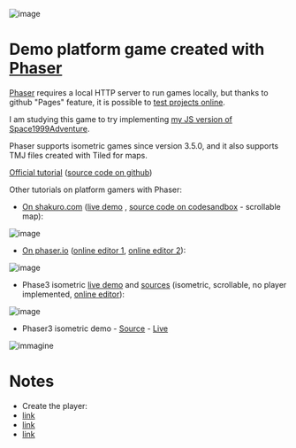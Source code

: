 ![image](https://user-images.githubusercontent.com/1620953/201653714-5101fdfb-0efb-49d5-b4bf-64b1434a36c2.png)


# Demo platform game created with [Phaser](https://phaser.io/download)

[Phaser](https://phaser.io/download) requires a local HTTP server to run games locally, but thanks to github "Pages" feature, it is possible to [test projects online](https://jumpjack.github.io/phaser3-platform-demo/).

I am studying this game to try implementing [my JS version  of Space1999Adventure](https://github.com/jumpjack/Space1999Adventure).

Phaser supports isometric games since version 3.5.0, and it also supports TMJ files created with Tiled for maps.

[Official tutorial](https://stackabuse.com/phaser-3-and-tiled-building-a-platformer/) ([source code on github](https://github.com/StackAbuse/creating-a-platformer-with-phaser-3))

Other tutorials on platform gamers with Phaser:
- [On shakuro.com](https://shakuro.com/blog/phaser-js-a-step-by-step-tutorial-on-making-a-phaser-3-game#part-5) ([live demo](https://kingdom-knight.netlify.app/) , [source code on codesandbox](https://codesandbox.io/s/webgl-phaser3-typescript-2mnbt-2mnbt) - scrollable map):

![image](https://user-images.githubusercontent.com/1620953/201653416-4b9cf166-21ea-4ad0-97cf-54b3c2f49354.png)

- [On phaser.io](http://phaser.io/tutorials/making-your-first-phaser-3-game/part7)  ([online editor 1](http://phaser.io/sandbox/edit/3), [online editor 2](https://labs.phaser.io/edit.html?src=src/games/firstgame/part7.js)):

![image](https://user-images.githubusercontent.com/1620953/201659741-4784e1d5-52b8-46a3-99c6-174f250f6886.png)

- Phase3 isometric [live demo](http://labs.phaser.io/view.html?src=src\tilemap\isometric\isometric%20test.js) and [sources](https://github.com/photonstorm/phaser3-examples/blob/master/public/src/tilemap/isometric/isometric%20test.js) (isometric, scrollable, no player implemented, [online editor](http://labs.phaser.io/edit.html?src=src\tilemap\isometric\isometric%20test.js)):

![image](https://user-images.githubusercontent.com/1620953/201660182-905101c8-0f5e-4a2a-8f4f-66859573fe39.png)

- Phaser3 isometric demo - [Source](https://github.com/daan93/phaser-isometric-demo) - [Live](https://daan93.github.io/phaser-isometric-demo/)

![immagine](https://user-images.githubusercontent.com/1620953/203573133-1100f2cf-5318-4ee4-ac79-7b24e24c641a.png)


# Notes

- Create the player:
- [link](https://stackabuse.com/phaser-3-and-tiled-building-a-platformer/)
- [link](https://github.com/EvanBacon/expo-phaser-isometric/blob/master/game/dude.js)
- [link](http://phaser.io/tutorials/making-your-first-phaser-3-game/part5)

